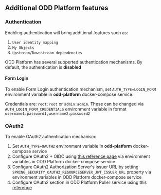 ## Additional ODD Platform features

### Authentication

Enabling authentication will bring additional features such as:

1. `User identity mapping`
2. `My Objects`
3. `Upstream/Downstream dependencies`

ODD Platform has several supported authentication mechanisms. By default, the authentication is **disabled**

#### Form Login

To enable Form Login authentication mechanism, set `AUTH_TYPE=LOGIN_FORM` environment variable in **odd-platform** docker-compose service.

Credentials are: `root:root` or `admin:admin`. These can be changed via `AUTH_LOGIN_FORM_CREDENTIALS` environment variable in format `username1:password1,username2:password2`

### OAuth2

To enable OAuth2 authentication mechanism:

1. Set `AUTH_TYPE=OAUTH2` environment variable in **odd-platform** docker-compose service
3. Configure OAuth2 + OIDC
   using [this reference page](https://docs.spring.io/spring-security/site/docs/5.2.x/reference/html/oauth2.html#oauth2)
   via environment variables in ODD Platform docker-compose service
4. Configure OAuth2 Authorization Server's issuer URL by setting `SPRING_SECURITY_OAUTH2_RESOURCESERVER_JWT_ISSUER_URL`
   property via environment variables in ODD Platform docker-compose service
5. Configure OAuth2 section in ODD Platform Puller service using
   this [reference](https://github.com/opendatadiscovery/odd-platform-puller#readme)